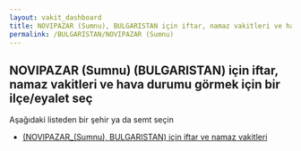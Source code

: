 ```yaml
---
layout: vakit_dashboard
title: NOVIPAZAR (Sumnu), BULGARISTAN için iftar, namaz vakitleri ve hava durumu - ilçe/eyalet seç
permalink: /BULGARISTAN/NOVIPAZAR (Sumnu)
---
```


## NOVIPAZAR (Sumnu) (BULGARISTAN) için iftar, namaz vakitleri ve hava durumu  görmek için bir ilçe/eyalet seç

Aşağıdaki listeden bir şehir ya da semt seçin

* [ (NOVIPAZAR_(Sumnu), BULGARISTAN) için iftar ve namaz vakitleri](/BULGARISTAN/NOVIPAZAR_(Sumnu)/)

<script type="text/javascript">
  var GLOBAL_COUNTRY = 'BULGARISTAN';
  var GLOBAL_CITY = 'NOVIPAZAR (Sumnu)';
  var GLOBAL_STATE = 'NOVIPAZAR (Sumnu)';
</script>
